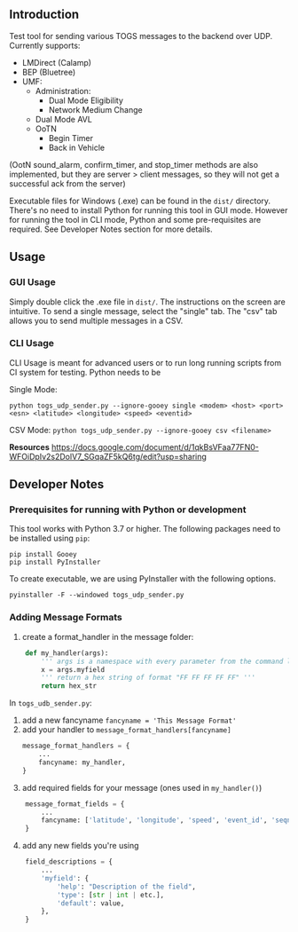 ## Introduction
Test tool for sending various TOGS messages to the backend over UDP. 
Currently supports:
 * LMDirect (Calamp)
 * BEP (Bluetree)
 * UMF:
    * Administration:
        * Dual Mode Eligibility
        * Network Medium Change
    * Dual Mode AVL
    * OoTN
        * Begin Timer
        * Back in Vehicle
  
(OotN sound_alarm, confirm_timer, and stop_timer methods are also implemented, but they are server > client messages, so they will not get a successful ack from the server)

Executable files for Windows (.exe) can be found in the `dist/` directory. There's no need to install Python for running this tool in GUI mode.
However for running the tool in CLI mode, Python and some pre-requisites are required. See Developer Notes section for more details.

## Usage
### GUI Usage
Simply double click the .exe file in `dist/`. The instructions on the screen are intuitive.
To send a single message, select the "single" tab. The "csv" tab allows you to send multiple messages in a CSV.

### CLI Usage
CLI Usage is meant for advanced users or to run long running scripts from CI system for testing. Python needs to be 

Single Mode:

`python togs_udp_sender.py --ignore-gooey single <modem> <host> <port> <esn> <latitude> <longitude> <speed> <eventid>`

CSV Mode:
`python togs_udp_sender.py --ignore-gooey csv <filename>`


**Resources**
https://docs.google.com/document/d/1qkBsVFaa77FN0-WFOiDpIv2s2DolV7_SGqaZF5kQ6tg/edit?usp=sharing


## Developer Notes 
### Prerequisites for running with Python or development
This tool works with Python 3.7 or higher.
The following packages need to be installed using `pip`:
```
pip install Gooey
pip install PyInstaller
```

To create executable, we are using PyInstaller with the following options.
```
pyinstaller -F --windowed togs_udp_sender.py
```
### Adding Message Formats
1. create a format_handler in the message folder:
```python
    def my_handler(args):
        ''' args is a namespace with every parameter from the command line or gui'''
        x = args.myfield
        ''' return a hex string of format "FF FF FF FF FF" '''
        return hex_str
```
In ```togs_udb_sender.py```:
1. add a new fancyname
    ```fancyname = 'This Message Format' ```
2. add your handler to ```message_format_handlers[fancyname]```
    ```python
    message_format_handlers = {
        ...
        fancyname: my_handler,
    }
    ```
3. add required fields for your message (ones used in ```my_handler()```)
```python
    message_format_fields = {
        ...
        fancyname: ['latitude', 'longitude', 'speed', 'event_id', 'seqno', 'myfield'],
    }
```
4. add any new fields you're using
```python
    field_descriptions = {
        ...
        'myfield': {
            'help': "Description of the field",
            'type': [str | int | etc.],
            'default': value,
        },
    }
```
